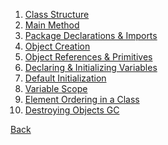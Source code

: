 1. [Class Structure](class-structure/README.md)
2. [Main Method](main-method/README.md)
3. [Package Declarations & Imports](package-imports/README.md)
4. [Object Creation](objects/README.md)
5. [Object References & Primitives](references-primitives/README.md)
6. [Declaring & Initializing Variables](declare-initialize-variables/README.md)
7. [Default Initialization]()
8. [Variable Scope]()
9. [Element Ordering in a Class]()
10. [Destroying Objects GC]()

[Back](../)
